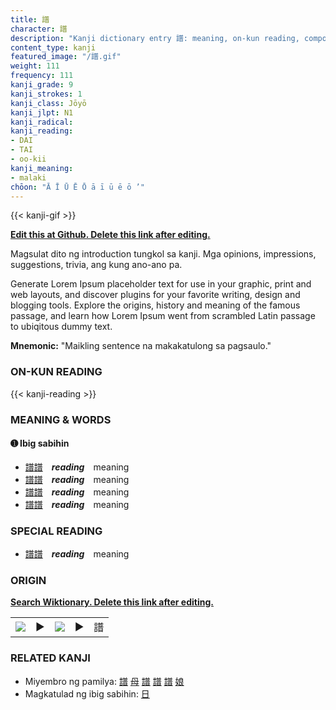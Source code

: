 ```yaml
---
title: 譜
character: 譜
description: "Kanji dictionary entry 譜: meaning, on-kun reading, compounds, origin, related kanji"
content_type: kanji
featured_image: "/譜.gif"
weight: 111
frequency: 111
kanji_grade: 9
kanji_strokes: 1
kanji_class: Jōyō
kanji_jlpt: N1
kanji_radical: 
kanji_reading: 
- DAI
- TAI
- oo-kii
kanji_meaning:
- malaki
chōon: "Ā Ī Ū Ē Ō ā ī ū ē ō ’"
---
```

[//]: # (Don't edit the line below. Kanji animated GIF code is automatically generated.)
{{< kanji-gif >}}

[//]: # (Edit below this line.)

**[Edit this at Github. Delete this link after editing.](https://github.com/tim0g/tim/tree/main/content/kanji/譜/index.md)**

Magsulat dito ng introduction tungkol sa kanji. Mga opinions, impressions, suggestions, trivia, ang kung ano-ano pa.

Generate Lorem Ipsum placeholder text for use in your graphic, print and web layouts, and discover plugins for your favorite writing, design and blogging tools. Explore the origins, history and meaning of the famous passage, and learn how Lorem Ipsum went from scrambled Latin passage to ubiqitous dummy text.
 
**Mnemonic:** "Maikling sentence na makakatulong sa pagsaulo."

### ON-KUN READING

[//]: # (Don't edit the line below. ON-KUN READING code is automatically generated.)
{{< kanji-reading >}}

### MEANING & WORDS

#### ➊ **Ibig sabihin**
  - [譜](../譜)[譜](../譜)　***reading***　meaning
  - [譜](../譜)[譜](../譜)　***reading***　meaning
  - [譜](../譜)[譜](../譜)　***reading***　meaning
  - [譜](../譜)[譜](../譜)　***reading***　meaning

### SPECIAL READING
  - [譜](../譜)[譜](../譜)　***reading***　meaning

### ORIGIN

**[Search Wiktionary. Delete this link after editing.](https://wiktionary.org/wiki/譜)**
<table class="kanji-table"><tr><td>
<img src="60px-譜-bronze.svg.png">
</td><td>▶</td><td>
<img src="60px-譜-oracle.svg.png">
</td><td>▶</td>
<td class="kanji-origin">譜</td>
</tr></table>

### RELATED KANJI
- Miyembro ng pamilya: [譜](../譜) [母](../母) [譜](../譜) [譜](../譜) [譜](../譜) [娘](../娘)
- Magkatulad ng ibig sabihin: [日](../日)
